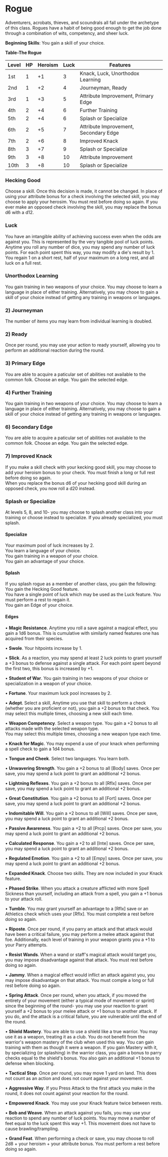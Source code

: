 # Rogue
Adventurers, acrobats, thieves, and scoundrals all fall under the archetype of this class. Rogues have a habit of being good enough to get the job done through a combination of wits, competency, and sheer luck.

**Beginning Skills**: You gain a skill of your choice.

**Table-The Rogue**

| Level | HP | Heroism  | Luck | Features                                          |
|-------|----|----------|------|---------------------------------------------------|
| 1st   | 1  |    +1    | 3    | Knack, Luck, Unorthodox Learning                  |
| 2nd   | 1  |    +2    | 4    | Journeyman, Ready                                 |
| 3rd   | 1  |    +3    | 5    | Attribute Improvement, Primary Edge               |
| 4th   | 2  |    +4    | 6    | Further Training                                  |
| 5th   | 2  |    +4    | 6    | Splash or Specialize                              |
| 6th   | 2  |    +5    | 7    | Attribute Improvement, Secondary Edge             |
| 7th   | 2  |    +6    | 8    | Improved Knack                                    |
| 8th   | 3  |    +7    | 9    | Splash or Specialize                              |
| 9th   | 3  |    +8    | 10   | Attribute Improvement                             |
| 10th  | 3  |    +8    | 10   | Splash or Specialize                              |


### Hecking Good
Choose a skill. Once this decision is made, it cannot be changed. In place of using your attribute bonus for a check involving the selected skill, you may choose to apply your herosim. You must rest before doing so again.
If you ever make an opposed check involving the skill, you may replace the bonus d6 with a d12.

### Luck
You have an intangible ability of achieving success even when the odds are against you. This is represented by the very tangible pool of luck points. Anytime you roll any number of dice, you may spend any number of luck points. For each point spent this way, you may modify a die's result by 1. You regain 1 on a short rest, half of your maximum on a long rest, and all luck on a full rest.

### Unorthodox Learning
You gain training in two weapons of your choice. You may choose to learn a language in place of either training. Alternatively, you may chooe to gain a skill of your choice instead of getting any training in weapons or languages.

### 2) Journeyman
The number of items you may learn from individual learning is doubled.

### 2) Ready
Once per round, you may use your action to ready yourself, allowing you to perform an additional reaction during the round.

### 3) Primary Edge
You are able to acquire a paticular set of abilities not available to the common folk. Choose an edge. You gain the selected edge.

### 4) Further Training
You gain training in two weapons of your choice. You may choose to learn a language in place of either training. Alternatively, you may choose to gain a skill of your choice instead of getting any training in weapons or languages.

### 6) Secondary Edge
You are able to acquire a paticular set of abilities not available to the common folk. Choose an edge. You gain the selected edge.

### 7) Improved Knack
If you make a skill check with your kecking good skill, you may choose to add your heroism bonus to your check. You must finish a long or full rest before doing so again.  
When you replace the bonus d6 of your hecking good skill during an opposed check, you now roll a d20 instead.

### Splash or Specialize
At levels 5, 8, and 10- you may choose to splash another class into your training or choose instead to specialize. If you already specialized, you must splash.

#### Specialize
Your maximum pool of luck increases by 2.  
You learn a language of your choice.  
You gain training in a weapon of your choice.  
You gain an advantage of your choice.

#### Splash
If you splash rogue as a member of another class, you gain the following:  
You gain the Hecking Good feature.  
You have a single point of luck which may be used as the Luck feature. You must perform a rest to regain it.  
You gain an Edge of your choice.

#### Edges

• **Magic Resistance**. Anytime you roll a save against a magical effect, you gain a 1d6 bonus. This is cumulative with similarly named features one has acquired from their species.

• **Swole**. Your hitpoints increase by 1.

• **Slick**. As a reaction, you may spend at least 2 luck points to grant yourself a +3 bonus to defense against a single attack. For each point spent beyond the first two, this bonus is increased by +1.

• **Student of War**. You gain training in two weapons of your choice or specialization in a weapon of your choice. 

• **Fortune**. Your maximum luck pool increases by 2.

• **Adept**. Select a skill, Anytime you use that skill to perform a check (whether you are proficient or not), you gain a +2 bonus to that check. You may select this multiple times, choosing a new skill each time.

• **Weapon Competency**. Select a weapon type. You gain a +2 bonus to all attacks made with the selected weapon type.  
You may select this multiple times, choosing a new weapon type each time.

• **Knack for Magic**. You may expend a use of your knack when performing a spell check to gain a 1d4 bonus.

• **Tongue and Cheek**. Select two languages. You learn both.

• **Unwavering Strength**. You gain a +2 bonus to all [Body] saves. Once per save, you may spend a luck point to grant an additional +2 bonus.

• **Lightning Reflexes**. You gain a +2 bonus to all [Rflx] saves. Once per save, you may spend a luck point to grant an additional +2 bonus.

• **Great Constitution**. You gain a +2 bonus to all [Fort] saves. Once per save, you may spend a luck point to grant an additional +2 bonus.

• **Indomitable Will**. You gain a +2 bonus to all [Will] saves. Once per save, you may spend a luck point to grant an additional +2 bonus.

• **Passive Awareness**. You gain a +2 to all [Prcp] saves. Once per save, you may spend a luck point to grant an additional +2 bonus.

• **Calculated Response**. You gain a +2 to all [Inte] saves. Once per save, you may spend a luck point to grant an additional +2 bonus.

• **Regulated Emotion**. You gain a +2 to all [Empy] saves. Once per save, you may spend a luck point to grant an additional +2 bonus.

• **Expanded Knack**. Choose two skills. They are now included in your Knack feature.

• **Phased Strike**. When you attack a creature afflicted with more Spell Sickness than yourself, including an attack from a spell, you gain a +1 bonus to your attack roll.

• **Tumble**. You may grant yourself an advantage to a [Rflx] save or an Athletics check which uses your [Rflx]. You must complete a rest before doing so again.

• **Riposte**. Once per round, if you parry an attack and that attack would have been a critical failure, you may perform a melee attack against that foe.
Additionally, each level of training in your weapon grants you a +1 to your Parry attempts.

• **Resist Wands**. When a wand or staff's magical attack would target you, you may impose disadvantage against that attack. You must rest before doing so again.

• **Jammy**. When a magical effect would inflict an attack against you, you may impose disadvantage on that attack. You must comple a long or full rest before doing so again.

• **Spring Attack**. Once per round, when you attack, if you moved the entirety of your movement (either a typical mode of movement or sprint) since the beginning of the round- you may use your reaction to grant yourself a +2 bonus to your melee attack or +1 bonus to another attack. If you do, and the attack is a critical failure, you are vulnerable until the end of the round.

• **Shield Mastery**. You are able to use a shield like a true warrior. You may use it as a weapon, treating it as a club. You do not benefit from the warrior's weapon mastery of the club when used this way. You can gain training with them as though it were a weapon. If you gain Mastery with it, by specializing (or splashing) in the warrior class, you gain a bonus to parry checks equal to the shield's bonus. You also gain an additional +1 bonus to defense when blocking.  

• **Tactical Step**. Once per round, you may move 1 yard on land. This does not count as an action and does not count against your movement.

• **Aggressive Way**. If you Press Attack to the first attack you make in the round, it does not count against your reaction for the round.

• **Empowered Knack**. You may use your Knack feature twice between rests.

• **Bob and Weave**. When an attack against you fails, you may use your reaction to spend any number of luck points. You may move a number of feet equal to the luck spent this way +1. This movement does not have to cause brawling/trampling.

• **Grand Feat**. When performing a check or save, you may choose to roll 2d8 + your heroism + your attribute bonus. You must perform a rest before doing so again.


